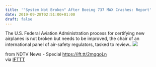 ```yaml
---
title: '"System Not Broken" After Boeing 737 MAX Crashes: Report'
date: 2019-09-28T02:51:00+01:00
draft: false
---
```


The U.S. Federal Aviation Administration process for certifying new airplanes is not broken but needs to be improved, the chair of an international panel of air-safety regulators, tasked to review...![](http://feeds.feedburner.com/~r/NDTV-LatestNews/~4/VFc-zcA6RDY)  
  
from NDTV News - Special https://ift.tt/2mgqoLn  
via [IFTTT](https://ifttt.com/?ref=da&site=blogger)